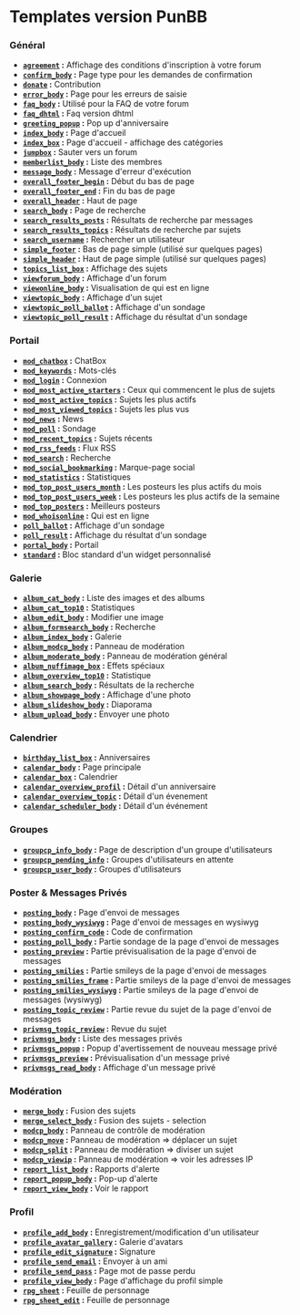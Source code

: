 # Templates version PunBB


### Général

* __[`agreement`](https://github.com/Etana/t/blob/master/tpl/var/punbb/agreement.md#readme) :__ Affichage des conditions d'inscription à votre forum
* __[`confirm_body`](https://github.com/Etana/t/blob/master/tpl/var/punbb/confirm_body.md#readme) :__ Page type pour les demandes de confirmation
* __[`donate`](https://github.com/Etana/t/blob/master/tpl/var/punbb/donate.md#readme) :__ Contribution
* __[`error_body`](https://github.com/Etana/t/blob/master/tpl/var/punbb/error_body.md#readme) :__ Page pour les erreurs de saisie
* __[`faq_body`](https://github.com/Etana/t/blob/master/tpl/var/punbb/faq_body.md#readme) :__ Utilisé pour la FAQ de votre forum
* __[`faq_dhtml`](https://github.com/Etana/t/blob/master/tpl/var/punbb/faq_dhtml.md#readme) :__ Faq version dhtml
* __[`greeting_popup`](https://github.com/Etana/t/blob/master/tpl/var/punbb/greeting_popup.md#readme) :__ Pop up d'anniversaire
* __[`index_body`](https://github.com/Etana/t/blob/master/tpl/var/punbb/index_body.md#readme) :__ Page d'accueil
* __[`index_box`](https://github.com/Etana/t/blob/master/tpl/var/punbb/index_box.md#readme) :__ Page d'accueil - affichage des catégories
* __[`jumpbox`](https://github.com/Etana/t/blob/master/tpl/var/punbb/jumpbox.md#readme) :__ Sauter vers un forum
* __[`memberlist_body`](https://github.com/Etana/t/blob/master/tpl/var/punbb/memberlist_body.md#readme) :__ Liste des membres
* __[`message_body`](https://github.com/Etana/t/blob/master/tpl/var/punbb/message_body.md#readme) :__ Message d'erreur d'exécution
* __[`overall_footer_begin`](https://github.com/Etana/t/blob/master/tpl/var/punbb/overall_footer_begin.md#readme) :__ Début du bas de page
* __[`overall_footer_end`](https://github.com/Etana/t/blob/master/tpl/var/punbb/overall_footer_end.md#readme) :__ Fin du bas de page
* __[`overall_header`](https://github.com/Etana/t/blob/master/tpl/var/punbb/overall_header.md#readme) :__ Haut de page
* __[`search_body`](https://github.com/Etana/t/blob/master/tpl/var/punbb/search_body.md#readme) :__ Page de recherche
* __[`search_results_posts`](https://github.com/Etana/t/blob/master/tpl/var/punbb/search_results_posts.md#readme) :__ Résultats de recherche par messages
* __[`search_results_topics`](https://github.com/Etana/t/blob/master/tpl/var/punbb/search_results_topics.md#readme) :__ Résultats de recherche par sujets
* __[`search_username`](https://github.com/Etana/t/blob/master/tpl/var/punbb/search_username.md#readme) :__ Rechercher un utilisateur
* __[`simple_footer`](https://github.com/Etana/t/blob/master/tpl/var/punbb/simple_footer.md#readme) :__ Bas de page simple (utilisé sur quelques pages)
* __[`simple_header`](https://github.com/Etana/t/blob/master/tpl/var/punbb/simple_header.md#readme) :__ Haut de page simple (utilisé sur quelques pages)
* __[`topics_list_box`](https://github.com/Etana/t/blob/master/tpl/var/punbb/topics_list_box.md#readme) :__ Affichage des sujets
* __[`viewforum_body`](https://github.com/Etana/t/blob/master/tpl/var/punbb/viewforum_body.md#readme) :__ Affichage d'un forum
* __[`viewonline_body`](https://github.com/Etana/t/blob/master/tpl/var/punbb/viewonline_body.md#readme) :__ Visualisation de qui est en ligne
* __[`viewtopic_body`](https://github.com/Etana/t/blob/master/tpl/var/punbb/viewtopic_body.md#readme) :__ Affichage d'un sujet
* __[`viewtopic_poll_ballot`](https://github.com/Etana/t/blob/master/tpl/var/punbb/viewtopic_poll_ballot.md#readme) :__ Affichage d'un sondage
* __[`viewtopic_poll_result`](https://github.com/Etana/t/blob/master/tpl/var/punbb/viewtopic_poll_result.md#readme) :__ Affichage du résultat d'un sondage

### Portail

* __[`mod_chatbox`](https://github.com/Etana/t/blob/master/tpl/var/punbb/mod_chatbox.md#readme) :__ ChatBox
* __[`mod_keywords`](https://github.com/Etana/t/blob/master/tpl/var/punbb/mod_keywords.md#readme) :__ Mots-clés
* __[`mod_login`](https://github.com/Etana/t/blob/master/tpl/var/punbb/mod_login.md#readme) :__ Connexion
* __[`mod_most_active_starters`](https://github.com/Etana/t/blob/master/tpl/var/punbb/mod_most_active_starters.md#readme) :__ Ceux qui commencent le plus de sujets
* __[`mod_most_active_topics`](https://github.com/Etana/t/blob/master/tpl/var/punbb/mod_most_active_topics.md#readme) :__ Sujets les plus actifs
* __[`mod_most_viewed_topics`](https://github.com/Etana/t/blob/master/tpl/var/punbb/mod_most_viewed_topics.md#readme) :__ Sujets les plus vus
* __[`mod_news`](https://github.com/Etana/t/blob/master/tpl/var/punbb/mod_news.md#readme) :__ News
* __[`mod_poll`](https://github.com/Etana/t/blob/master/tpl/var/punbb/mod_poll.md#readme) :__ Sondage
* __[`mod_recent_topics`](https://github.com/Etana/t/blob/master/tpl/var/punbb/mod_recent_topics.md#readme) :__ Sujets récents
* __[`mod_rss_feeds`](https://github.com/Etana/t/blob/master/tpl/var/punbb/mod_rss_feeds.md#readme) :__ Flux RSS
* __[`mod_search`](https://github.com/Etana/t/blob/master/tpl/var/punbb/mod_search.md#readme) :__ Recherche
* __[`mod_social_bookmarking`](https://github.com/Etana/t/blob/master/tpl/var/punbb/mod_social_bookmarking.md#readme) :__ Marque-page social
* __[`mod_statistics`](https://github.com/Etana/t/blob/master/tpl/var/punbb/mod_statistics.md#readme) :__ Statistiques
* __[`mod_top_post_users_month`](https://github.com/Etana/t/blob/master/tpl/var/punbb/mod_top_post_users_month.md#readme) :__ Les posteurs les plus actifs du mois
* __[`mod_top_post_users_week`](https://github.com/Etana/t/blob/master/tpl/var/punbb/mod_top_post_users_week.md#readme) :__ Les posteurs les plus actifs de la semaine
* __[`mod_top_posters`](https://github.com/Etana/t/blob/master/tpl/var/punbb/mod_top_posters.md#readme) :__ Meilleurs posteurs
* __[`mod_whoisonline`](https://github.com/Etana/t/blob/master/tpl/var/punbb/mod_whoisonline.md#readme) :__ Qui est en ligne
* __[`poll_ballot`](https://github.com/Etana/t/blob/master/tpl/var/punbb/poll_ballot.md#readme) :__ Affichage d'un sondage
* __[`poll_result`](https://github.com/Etana/t/blob/master/tpl/var/punbb/poll_result.md#readme) :__ Affichage du résultat d'un sondage
* __[`portal_body`](https://github.com/Etana/t/blob/master/tpl/var/punbb/portal_body.md#readme) :__ Portail
* __[`standard`](https://github.com/Etana/t/blob/master/tpl/var/punbb/standard.md#readme) :__ Bloc standard d'un widget personnalisé

### Galerie

* __[`album_cat_body`](https://github.com/Etana/t/blob/master/tpl/var/punbb/album_cat_body.md#readme) :__ Liste des images et des albums
* __[`album_cat_top10`](https://github.com/Etana/t/blob/master/tpl/var/punbb/album_cat_top10.md#readme) :__ Statistiques
* __[`album_edit_body`](https://github.com/Etana/t/blob/master/tpl/var/punbb/album_edit_body.md#readme) :__ Modifier une image
* __[`album_formsearch_body`](https://github.com/Etana/t/blob/master/tpl/var/punbb/album_formsearch_body.md#readme) :__ Recherche
* __[`album_index_body`](https://github.com/Etana/t/blob/master/tpl/var/punbb/album_index_body.md#readme) :__ Galerie
* __[`album_modcp_body`](https://github.com/Etana/t/blob/master/tpl/var/punbb/album_modcp_body.md#readme) :__ Panneau de modération
* __[`album_moderate_body`](https://github.com/Etana/t/blob/master/tpl/var/punbb/album_moderate_body.md#readme) :__ Panneau de modération général
* __[`album_nuffimage_box`](https://github.com/Etana/t/blob/master/tpl/var/punbb/album_nuffimage_box.md#readme) :__ Effets spéciaux
* __[`album_overview_top10`](https://github.com/Etana/t/blob/master/tpl/var/punbb/album_overview_top10.md#readme) :__ Statistique
* __[`album_search_body`](https://github.com/Etana/t/blob/master/tpl/var/punbb/album_search_body.md#readme) :__ Résultats de la recherche
* __[`album_showpage_body`](https://github.com/Etana/t/blob/master/tpl/var/punbb/album_showpage_body.md#readme) :__ Affichage d'une photo
* __[`album_slideshow_body`](https://github.com/Etana/t/blob/master/tpl/var/punbb/album_slideshow_body.md#readme) :__ Diaporama
* __[`album_upload_body`](https://github.com/Etana/t/blob/master/tpl/var/punbb/album_upload_body.md#readme) :__ Envoyer une photo

### Calendrier

* __[`birthday_list_box`](https://github.com/Etana/t/blob/master/tpl/var/punbb/birthday_list_box.md#readme) :__ Anniversaires
* __[`calendar_body`](https://github.com/Etana/t/blob/master/tpl/var/punbb/calendar_body.md#readme) :__ Page principale
* __[`calendar_box`](https://github.com/Etana/t/blob/master/tpl/var/punbb/calendar_box.md#readme) :__ Calendrier
* __[`calendar_overview_profil`](https://github.com/Etana/t/blob/master/tpl/var/punbb/calendar_overview_profil.md#readme) :__ Détail d'un anniversaire
* __[`calendar_overview_topic`](https://github.com/Etana/t/blob/master/tpl/var/punbb/calendar_overview_topic.md#readme) :__ Détail d'un évenement
* __[`calendar_scheduler_body`](https://github.com/Etana/t/blob/master/tpl/var/punbb/calendar_scheduler_body.md#readme) :__ Détail d'un événement

### Groupes

* __[`groupcp_info_body`](https://github.com/Etana/t/blob/master/tpl/var/punbb/groupcp_info_body.md#readme) :__ Page de description d'un groupe d'utilisateurs
* __[`groupcp_pending_info`](https://github.com/Etana/t/blob/master/tpl/var/punbb/groupcp_pending_info.md#readme) :__ Groupes d'utilisateurs en attente
* __[`groupcp_user_body`](https://github.com/Etana/t/blob/master/tpl/var/punbb/groupcp_user_body.md#readme) :__ Groupes d'utilisateurs

### Poster & Messages Privés

* __[`posting_body`](https://github.com/Etana/t/blob/master/tpl/var/punbb/posting_body.md#readme) :__ Page d'envoi de messages
* __[`posting_body_wysiwyg`](https://github.com/Etana/t/blob/master/tpl/var/punbb/posting_body_wysiwyg.md#readme) :__ Page d'envoi de messages en wysiwyg
* __[`posting_confirm_code`](https://github.com/Etana/t/blob/master/tpl/var/punbb/posting_confirm_code.md#readme) :__ Code de confirmation
* __[`posting_poll_body`](https://github.com/Etana/t/blob/master/tpl/var/punbb/posting_poll_body.md#readme) :__ Partie sondage de la page d'envoi de messages
* __[`posting_preview`](https://github.com/Etana/t/blob/master/tpl/var/punbb/posting_preview.md#readme) :__ Partie prévisualisation de la page d'envoi de messages
* __[`posting_smilies`](https://github.com/Etana/t/blob/master/tpl/var/punbb/posting_smilies.md#readme) :__ Partie smileys de la page d'envoi de messages
* __[`posting_smilies_frame`](https://github.com/Etana/t/blob/master/tpl/var/punbb/posting_smilies_frame.md#readme) :__ Partie smileys de la page d'envoi de messages
* __[`posting_smilies_wysiwyg`](https://github.com/Etana/t/blob/master/tpl/var/punbb/posting_smilies_wysiwyg.md#readme) :__ Partie smileys de la page d'envoi de messages (wysiwyg)
* __[`posting_topic_review`](https://github.com/Etana/t/blob/master/tpl/var/punbb/posting_topic_review.md#readme) :__ Partie revue du sujet de la page d'envoi de messages
* __[`privmsg_topic_review`](https://github.com/Etana/t/blob/master/tpl/var/punbb/privmsg_topic_review.md#readme) :__ Revue du sujet
* __[`privmsgs_body`](https://github.com/Etana/t/blob/master/tpl/var/punbb/privmsgs_body.md#readme) :__ Liste des messages privés
* __[`privmsgs_popup`](https://github.com/Etana/t/blob/master/tpl/var/punbb/privmsgs_popup.md#readme) :__ Popup d'avertissement de nouveau message privé
* __[`privmsgs_preview`](https://github.com/Etana/t/blob/master/tpl/var/punbb/privmsgs_preview.md#readme) :__ Prévisualisation d'un message privé
* __[`privmsgs_read_body`](https://github.com/Etana/t/blob/master/tpl/var/punbb/privmsgs_read_body.md#readme) :__ Affichage d'un message privé

### Modération

* __[`merge_body`](https://github.com/Etana/t/blob/master/tpl/var/punbb/merge_body.md#readme) :__ Fusion des sujets
* __[`merge_select_body`](https://github.com/Etana/t/blob/master/tpl/var/punbb/merge_select_body.md#readme) :__ Fusion des sujets - selection
* __[`modcp_body`](https://github.com/Etana/t/blob/master/tpl/var/punbb/modcp_body.md#readme) :__ Panneau de contrôle de modération
* __[`modcp_move`](https://github.com/Etana/t/blob/master/tpl/var/punbb/modcp_move.md#readme) :__ Panneau de modération => déplacer un sujet
* __[`modcp_split`](https://github.com/Etana/t/blob/master/tpl/var/punbb/modcp_split.md#readme) :__ Panneau de modération => diviser un sujet
* __[`modcp_viewip`](https://github.com/Etana/t/blob/master/tpl/var/punbb/modcp_viewip.md#readme) :__ Panneau de modération => voir les adresses IP
* __[`report_list_body`](https://github.com/Etana/t/blob/master/tpl/var/punbb/report_list_body.md#readme) :__ Rapports d'alerte
* __[`report_popup_body`](https://github.com/Etana/t/blob/master/tpl/var/punbb/report_popup_body.md#readme) :__ Pop-up d'alerte
* __[`report_view_body`](https://github.com/Etana/t/blob/master/tpl/var/punbb/report_view_body.md#readme) :__ Voir le rapport

### Profil

* __[`profile_add_body`](https://github.com/Etana/t/blob/master/tpl/var/punbb/profile_add_body.md#readme) :__ Enregistrement/modification d'un utilisateur
* __[`profile_avatar_gallery`](https://github.com/Etana/t/blob/master/tpl/var/punbb/profile_avatar_gallery.md#readme) :__ Galerie d'avatars
* __[`profile_edit_signature`](https://github.com/Etana/t/blob/master/tpl/var/punbb/profile_edit_signature.md#readme) :__ Signature
* __[`profile_send_email`](https://github.com/Etana/t/blob/master/tpl/var/punbb/profile_send_email.md#readme) :__ Envoyer à un ami
* __[`profile_send_pass`](https://github.com/Etana/t/blob/master/tpl/var/punbb/profile_send_pass.md#readme) :__ Page mot de passe perdu
* __[`profile_view_body`](https://github.com/Etana/t/blob/master/tpl/var/punbb/profile_view_body.md#readme) :__ Page d'affichage du profil simple
* __[`rpg_sheet`](https://github.com/Etana/t/blob/master/tpl/var/punbb/rpg_sheet.md#readme) :__ Feuille de personnage
* __[`rpg_sheet_edit`](https://github.com/Etana/t/blob/master/tpl/var/punbb/rpg_sheet_edit.md#readme) :__ Feuille de personnage